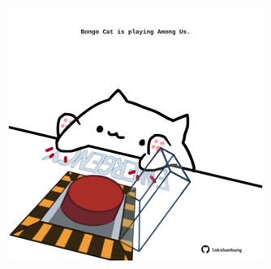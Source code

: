 <!-- built at 24/04/2021, 14:07:12 UTC -->
<p align="center">
  <img width="500" height="500" src="./ReadmeImage.svg">
</p>
